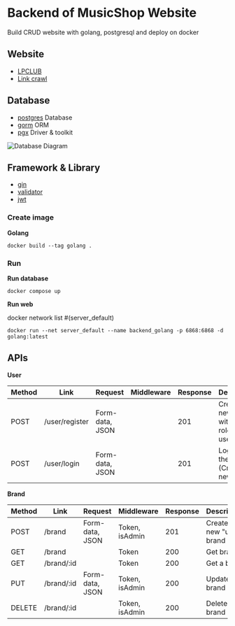 # Backend of MusicShop Website

Build CRUD website with golang, postgresql and deploy on docker


## Website
- [LPCLUB](https://lpclub.vn/)
- [Link crawl](https://github.com/MusicShopVersion1/crawl_data)

## Database
- [postgres](https://hub.docker.com/_/postgres) Database
- [gorm](https://github.com/go-gorm/gorm) ORM
- [pgx](https://github.com/jackc/pgx) Driver & toolkit

![Database Diagram](https://github.com/liemkg1234/Websocket_FaceMaskDetection/blob/master/images/sodotongquat.PNG)

## Framework & Library
- [gin](https://github.com/gin-gonic/gin)
- [validator](https://github.com/go-playground/validator)
- [jwt](https://github.com/golang-jwt/jwt)

[//]: # (- [migrate]&#40;https://github.com/golang-migrate/migrate&#41;)

### Create image

**Golang**
```
docker build --tag golang .
```

### Run

**Run database**
```
docker compose up
```

**Run web**

docker network list #(server_default)
```
docker run --net server_default --name backend_golang -p 6868:6868 -d golang:latest
```

## APIs

**User**

| Method | Link           | Request         | Middleware | Response | Description                                |
|--------|----------------|-----------------|------------|----------|--------------------------------------------|
| POST   | /user/register | Form-data, JSON |            | 201      | Create a new "user" with rolename = user   |
| POST   | /user/login    | Form-data, JSON |            | 201      | Login for the website (Create a new token) |

**Brand**

| Method | Link       | Request         | Middleware     | Response | Description               |
|--------|------------|-----------------|----------------|----------|---------------------------|
| POST   | /brand     | Form-data, JSON | Token, isAdmin | 201      | Create a new "user" brand |
| GET    | /brand     |                 | Token          | 200      | Get brands                |
| GET    | /brand/:id |                 | Token          | 200      | Get a brand               |
| PUT    | /brand/:id | Form-data, JSON | Token, isAdmin | 200      | Update a brand            |
| DELETE | /brand/:id |                 | Token, isAdmin | 200      | Delete a brand            |

